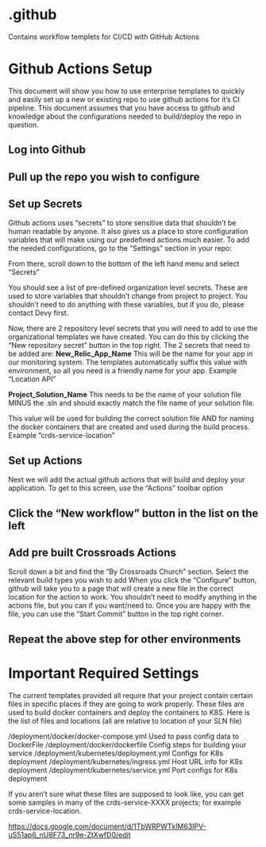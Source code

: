 # .github
Contains workflow templets for CI/CD with GitHub Actions 


# Github Actions Setup
This document will show you how to use enterprise templates to quickly and easily set up a new or existing repo to use github actions for it’s CI pipeline. This document assumes that you have access to github and knowledge about the configurations needed to build/deploy the repo in question.


## Log into Github
## Pull up the repo you wish to configure
## Set up Secrets
Github actions uses “secrets” to store sensitive data that shouldn’t be human readable by anyone. It also gives us a place to store configuration variables that will make using our predefined actions much easier. To add the needed configurations, go to the “Settings” section in your repo:

From there, scroll down to the bottom of the left hand menu and select “Secrets”

You should see a list of pre-defined organization level secrets. These are used to store variables that shouldn’t change from project to project. You shouldn’t need to do anything with these variables, but if you do, please contact Devy first.

Now, there are 2 repository level secrets that you will need to add to use the organizational templates we have created. You can do this by clicking the “New repository secret” button in the top right. The 2 secrets that need to be added are:
**New_Relic_App_Name**
This will be the name for your app in our monitoring system. The templates automatically suffix this value with environment, so all you need is a friendly name for your app. 
Example “Location API”

**Project_Solution_Name**
This needs to be the name of your solution file MINUS the .sln and should exactly match the file name of your solution file.

This value will be used for building the correct solution file AND for naming the docker containers that are created and used during the build process.
Example “crds-service-location”

## Set up Actions
Next we will add the actual github actions that will build and deploy your application. To get to this screen, use the “Actions” toolbar option


## Click the “New workflow” button in the list on the left

## Add pre built Crossroads Actions
Scroll down a bit and find the “By Crossroads Church” section. Select the relevant build types you wish to add
When you click the “Configure” button, github will take you to a page that will create a new file in the correct location for the action to work. You shouldn’t need to modify anything in the actions file, but you can if you want/need to. Once you are happy with the file, you can use the “Start Commit” button in the top right corner.

## Repeat the above step for other environments



# Important Required Settings
The current templates provided all require that your project contain certain files in specific places if they are going to work properly. These files are used to build docker containers and deploy the containers to K8S. Here is the list of files and locations (all are relative to location of your SLN file)

/deployment/docker/docker-compose.yml		Used to pass config data to DockerFile
/deployment/docker/dockerfile			Config steps for building your service
/deployment/kubernetes/deployment.yml		Configs for K8s deployment
/deployment/kubernetes/ingress.yml			Host URL info for K8s deployment
/deployment/kubernetes/service.yml			Port configs for K8s deployment

If you aren’t sure what these files are supposed to look like, you can get some samples in many of the crds-service-XXXX projects; for example crds-service-location. 


https://docs.google.com/document/d/1TbWRPWTklM63IPV-uS51ap6_nU8F73_nr9e-ZtXwfD0/edit 